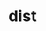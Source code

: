 <!-- generated by markdown-notes-tree -->

# dist

<!-- optional markdown-notes-tree directory description starts here -->

<!-- optional markdown-notes-tree directory description ends here -->


